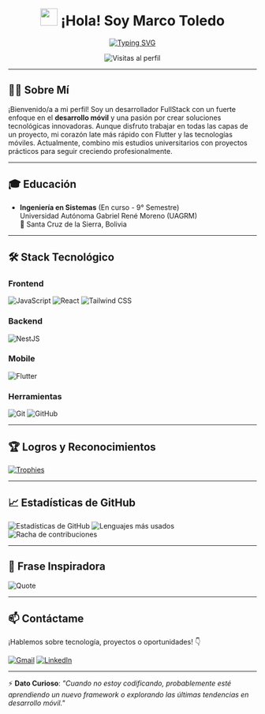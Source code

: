 <div align="center">
  <h1>
    <img src="https://emojis.slackmojis.com/emojis/images/1643514691/5917/hi.gif?1643514691" width="35px">
    ¡Hola! Soy Marco Toledo
  </h1>

  [![Typing SVG](https://readme-typing-svg.herokuapp.com?font=Fira+Code&size=24&pause=1000&color=F70000&center=true&vCenter=true&width=435&lines=Desarrollador+FullStack;Apasionado+por+el+Desarrollo+Móvil;Estudiante+de+Ingeniería+de+Sistemas)](https://git.io/typing-svg)

  ![Visitas al perfil](https://komarev.com/ghpvc/?username=marcodavidd020&label=Visitas&color=blue&style=flat-square)
</div>

---

## 👨‍💻 Sobre Mí

¡Bienvenido/a a mi perfil! Soy un desarrollador FullStack con un fuerte enfoque en el **desarrollo móvil** y una pasión por crear soluciones tecnológicas innovadoras. Aunque disfruto trabajar en todas las capas de un proyecto, mi corazón late más rápido con Flutter y las tecnologías móviles. Actualmente, combino mis estudios universitarios con proyectos prácticos para seguir creciendo profesionalmente.

---

## 🎓 Educación

- **Ingeniería en Sistemas** (En curso - 9° Semestre)  
  Universidad Autónoma Gabriel René Moreno (UAGRM)  
  📍 Santa Cruz de la Sierra, Bolivia

---

## 🛠️ Stack Tecnológico

### Frontend
![JavaScript](https://img.shields.io/badge/JavaScript-F7DF1E?style=for-the-badge&logo=javascript&logoColor=black)
![React](https://img.shields.io/badge/React-61DAFB?style=for-the-badge&logo=react&logoColor=black)
![Tailwind CSS](https://img.shields.io/badge/Tailwind_CSS-06B6D4?style=for-the-badge&logo=tailwind-css&logoColor=white)

### Backend
![NestJS](https://img.shields.io/badge/NestJS-E0234E?style=for-the-badge&logo=nestjs&logoColor=white)

### Mobile
![Flutter](https://img.shields.io/badge/Flutter-02569B?style=for-the-badge&logo=flutter&logoColor=white)

### Herramientas
![Git](https://img.shields.io/badge/Git-F05032?style=for-the-badge&logo=git&logoColor=white)
![GitHub](https://img.shields.io/badge/GitHub-181717?style=for-the-badge&logo=github&logoColor=white)

---

## 🏆 Logros y Reconocimientos

[![Trophies](https://github-profile-trophy.vercel.app/?username=marcodavidd020&theme=onedark&no-bg=true&no-frame=true&margin-w=15)](https://github.com/ryo-ma/github-profile-trophy)

---

## 📈 Estadísticas de GitHub

![Estadísticas de GitHub](https://github-readme-stats.vercel.app/api?username=marcodavidd020&show_icons=true&theme=radical)
![Lenguajes más usados](https://github-readme-stats.vercel.app/api/top-langs/?username=marcodavidd020&layout=compact&theme=radical)
![Racha de contribuciones](https://streak-stats.demolab.com?user=marcodavidd020&theme=radical&date_format=j%20M%5B%20Y%5D)

---

## 📖 Frase Inspiradora

![Quote](https://quotes-github-readme.vercel.app/api?type=horizontal&theme=radical)

---

## 📫 Contáctame

¡Hablemos sobre tecnología, proyectos o oportunidades! 👇

[![Gmail](https://img.shields.io/badge/Gmail-D14836?style=for-the-badge&logo=gmail&logoColor=white)](mailto:marcodaviddtc@gmail.com)
[![LinkedIn](https://img.shields.io/badge/LinkedIn-0077B5?style=for-the-badge&logo=linkedin&logoColor=white)](https://www.linkedin.com/in/marco-david-toledo-canna-813bb2165/)

---

⚡ **Dato Curioso**: *"Cuando no estoy codificando, probablemente esté aprendiendo un nuevo framework o explorando las últimas tendencias en desarrollo móvil."*
